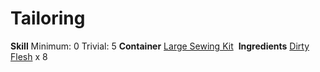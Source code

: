 <!-- TITLE: Dirty Flesh Robe -->
<!-- SUBTITLE: A robe made from dirty leather -->

# Tailoring
**Skill**
Minimum: 0
Trivial: 5
​
**Container**
[Large Sewing Kit](large-sewing-kit)
​
**Ingredients**
[Dirty Flesh](dirty-flesh) x 8